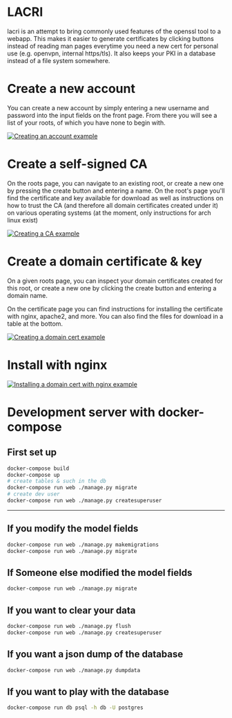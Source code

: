 # LACRI

lacri is an attempt to bring commonly used features of the openssl tool to a webapp. This makes it easier to generate certificates by clicking buttons instead of reading man pages everytime you need a new cert for personal use (e.g. openvpn, internal https/tls). It also keeps your PKI in a database instead of a file system somewhere.

# Create a new account

You can create a new account by simply entering a new username and password into the input fields on the front page. From there you will see a list of your roots, of which you have none to begin with.

[![Creating an account example](http://share.mrdanielsnider.com/lacri/smith_login.webm.play.png)](http://share.mrdanielsnider.com/lacri/smith_login.webm)

# Create a self-signed CA

On the roots page, you can navigate to an existing root, or create a new one by pressing the create button and entering a name. On the root's page you'll find the certificate and key available for download as well as instructions on how to trust the CA (and therefore all domain certificates created under it) on various operating systems (at the moment, only instructions for arch linux exist)

[![Creating a CA example](http://share.mrdanielsnider.com/lacri/smith_new_ca.webm.play.png)](http://share.mrdanielsnider.com/lacri/smith_new_ca.webm)


# Create a domain certificate & key

On a given roots page, you can inspect your domain certificates created for this root, or create a new one by clicking the create button and entering a domain name. 

On the certificate page you can find instructions for installing the certificate with nginx, apache2, and more. You can also find the files for download in a table at the bottom.

[![Creating a domain cert example](http://share.mrdanielsnider.com/lacri/smith_new_domain.webm.play.png)](http://share.mrdanielsnider.com/lacri/smith_new_domain.webm)

# Install with nginx
[![Installing a domain cert with nginx example](http://share.mrdanielsnider.com/lacri/smith_nginx.webm.play.png)](http://share.mrdanielsnider.com/lacri/smith_nginx.webm)


# Development server with docker-compose

## First set up
```sh
docker-compose build
docker-compose up
# create tables & such in the db
docker-compose run web ./manage.py migrate
# create dev user
docker-compose run web ./manage.py createsuperuser
```

------------

## If you modify the model fields
```sh
docker-compose run web ./manage.py makemigrations
docker-compose run web ./manage.py migrate
```

## If Someone else modified the model fields
```sh
docker-compose run web ./manage.py migrate
```

## If you want to clear your data
```sh
docker-compose run web ./manage.py flush
docker-compose run web ./manage.py createsuperuser
```

## If you want a json dump of the database
```sh
docker-compose run web ./manage.py dumpdata
```

## If you want to play with the database
```sh
docker-compose run db psql -h db -U postgres
```
